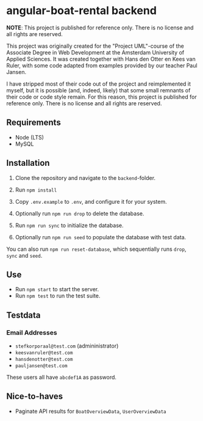 # angular-boat-rental backend

**NOTE**: This project is published for reference only. There is no license and all rights are reserved.

This project was originally created for the "Project UML"-course of the Associate Degree in Web Development at the Amsterdam University of Applied Sciences. It was created together with Hans den Otter en Kees van Ruler, with some code adapted from examples provided by our teacher Paul Jansen.

I have stripped most of their code out of the project and reimplemented it myself, but it is possible (and, indeed, likely) that some small remnants of their code or code style remain. For this reason, this project is published for reference only. There is no license and all rights are reserved.

## Requirements

- Node (LTS)
- MySQL

## Installation

1. Clone the repository and navigate to the `backend`-folder.
1. Run `npm install`

1. Copy `.env.example` to `.env`, and configure it for your system.

1. Optionally run `npm run drop` to delete the database.
1. Run `npm run sync` to initialize the database.
1. Optionally run `npm run seed` to populate the database with test data.

You can also run `npm run reset-database`, which sequentially runs `drop`, `sync` and `seed`.

## Use

- Run `npm start` to start the server.
- Run `npm test` to run the test suite.

## Testdata

### Email Addresses

- `stefkorporaal@test.com` (admininistrator)
- `keesvanruler@test.com`
- `hansdenotter@test.com`
- `pauljansen@test.com`

These users all have `abcdef1A` as password.

## Nice-to-haves

- Paginate API results for `BoatOverviewData`, `UserOverviewData`
